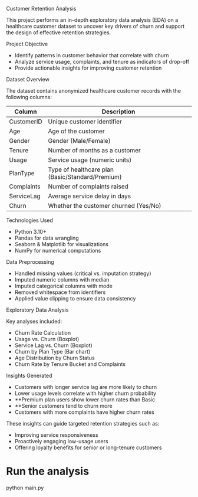 Customer Retention Analysis

This project performs an in-depth exploratory data analysis (EDA) on a healthcare customer dataset to uncover key drivers of churn and support the design of effective retention strategies.

 Project Objective

- Identify patterns in customer behavior that correlate with churn
- Analyze service usage, complaints, and tenure as indicators of drop-off
- Provide actionable insights for improving customer retention

 Dataset Overview

The dataset contains anonymized healthcare customer records with the following columns:

| Column       | Description                             |
|--------------|-----------------------------------------|
| CustomerID   | Unique customer identifier              |
| Age          | Age of the customer                     |
| Gender       | Gender (Male/Female)                    |
| Tenure       | Number of months as a customer          |
| Usage        | Service usage (numeric units)           |
| PlanType     | Type of healthcare plan (Basic/Standard/Premium) |
| Complaints   | Number of complaints raised             |
| ServiceLag   | Average service delay in days           |
| Churn        | Whether the customer churned (Yes/No)   |


Technologies Used

- Python 3.10+
- Pandas for data wrangling
- Seaborn & Matplotlib for visualizations
- NumPy for numerical computations

 Data Preprocessing

- Handled missing values (critical vs. imputation strategy)
- Imputed numeric columns with median
- Imputed categorical columns with mode
- Removed whitespace from identifiers
- Applied value clipping to ensure data consistency

Exploratory Data Analysis

Key analyses included:

- Churn Rate Calculation  
- Usage vs. Churn (Boxplot)  
- Service Lag vs. Churn (Boxplot)  
- Churn by Plan Type (Bar chart)  
- Age Distribution by Churn Status  
- Churn Rate by Tenure Bucket and Complaints


 Insights Generated

- Customers with longer service lag are more likely to churn
- Lower usage levels correlate with higher churn probability
- **Premium plan users show lower churn rates than Basic
- **Senior customers tend to churn more
- Customers with more complaints have higher churn rates

These insights can guide targeted retention strategies such as:
- Improving service responsiveness
- Proactively engaging low-usage users
- Offering loyalty benefits for senior or long-tenure customers


# Run the analysis
python main.py

